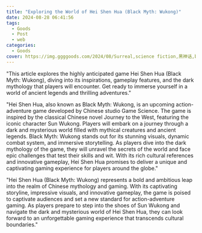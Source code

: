 ```yaml
---
title: "Exploring the World of Hei Shen Hua (Black Myth: Wukong)"
date: 2024-08-28 06:41:56
tags:
  - Goods
  - Post
  - web
categories:
  - Goods
cover: https://img.ggggoods.com/2024/08/Surreal,science fiction,黑神话,black myth,technology,tech,diagrams,renderings,colors_20240830_00001_.png
---
```


"This article explores the highly anticipated game Hei Shen Hua (Black Myth: Wukong), diving into its inspirations, gameplay features, and the dark mythology that players will encounter. Get ready to immerse yourself in a world of ancient legends and thrilling adventures."

"Hei Shen Hua, also known as Black Myth: Wukong, is an upcoming action-adventure game developed by Chinese studio Game Science. The game is inspired by the classical Chinese novel Journey to the West, featuring the iconic character Sun Wukong. Players will embark on a journey through a dark and mysterious world filled with mythical creatures and ancient legends. Black Myth: Wukong stands out for its stunning visuals, dynamic combat system, and immersive storytelling. As players dive into the dark mythology of the game, they will unravel the secrets of the world and face epic challenges that test their skills and wit. With its rich cultural references and innovative gameplay, Hei Shen Hua promises to deliver a unique and captivating gaming experience for players around the globe."

"Hei Shen Hua (Black Myth: Wukong) represents a bold and ambitious leap into the realm of Chinese mythology and gaming. With its captivating storyline, impressive visuals, and innovative gameplay, the game is poised to captivate audiences and set a new standard for action-adventure gaming. As players prepare to step into the shoes of Sun Wukong and navigate the dark and mysterious world of Hei Shen Hua, they can look forward to an unforgettable gaming experience that transcends cultural boundaries."
